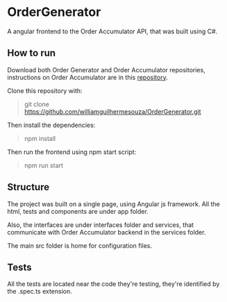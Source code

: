 # OrderGenerator

A angular frontend to the Order Accumulator API, that was built using C#.

## How to run

Download both Order Generator and Order Accumulator repositories, instructions on Order Accumulator are
in this [repository](https://github.com/williamguilhermesouza/OrderAccumulator).

Clone this repository with:

> git clone https://github.com/williamguilhermesouza/OrderGenerator.git

Then install the dependencies:

> npm install 

Then run the frontend using npm start script:

> npm run start

## Structure

The project was built on a single page, using Angular js framework. All the html, tests and components are under app folder.

Also, the interfaces are under interfaces folder and services, that communicate with Order Accumulator backend in the services folder.

The main src folder is home for configuration files.

## Tests

All the tests are located near the code they're testing, they're identified by the .spec.ts extension.
